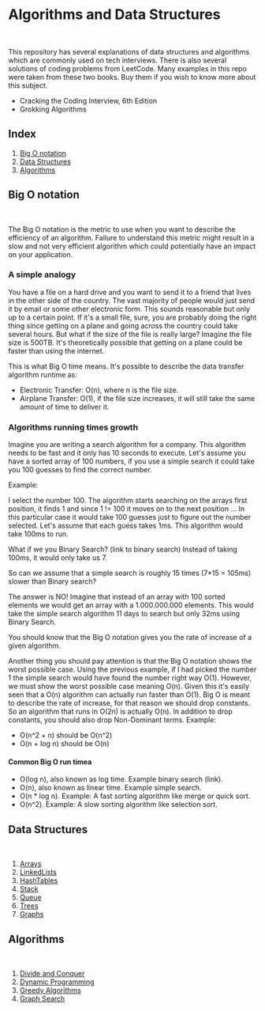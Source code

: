 # Algorithms and Data Structures
<br>

This repository has several explanations of data structures and algorithms which are commonly used on tech interviews. There is also several solutions of coding problems from LeetCode. Many examples in this repo were taken from these two books. Buy them if you wish to know more about this subject.

- Cracking the Coding Interview, 6th Edition
- Grokking Algorithms

## Index
1. [Big O notation](#big-o-notation)
2. [Data Structures](#data-structures)
3. [Algorithms](#algorithms)

## Big O notation
<br>

The Big O notation is the metric to use when you want to describe the efficiency of an algorithm. Failure to understand this metric might result in a slow and not very efficient algorithm which could potentially have an impact on your application.

### A simple analogy
You have a file on a hard drive and you want to send it to a friend that lives in the other side of the country. The vast majority of people would just send it by email or some other electronic form. This sounds reasonable but only up to a certain point. If it's a small file, sure, you are probably doing the right thing since getting on a plane and going across the country could take several hours. But what if the size of the file is really large? Imagine the file size is 500TB. It's theoretically possible that getting on a plane could be faster than using the internet.

This is what Big O time means. It's possible to describe the data transfer algorithm runtime as:
- Electronic Transfer: O(n), where n is the file size.
- Airplane Transfer: O(1), if the file size increases, it will still take the same amount of time to deliver it.

### Algorithms running times growth

Imagine you are writing a search algorithm for a company. This algorithm needs to be fast and it only has 10 seconds to execute. Let's assume you have a sorted array of 100 numbers, if you use a simple search it could take you 100 guesses to find the correct number. 

Example:

I select the number 100. The algorithm starts searching on the arrays first position, it finds 1 and since 1 != 100 it moves on to the next position ... In this particular case it would take 100 guesses just to figure out the number selected. Let's assume that each guess takes 1ms. This algorithm would take 100ms to run.

What if we you Binary Search? (link to binary search) Instead of taking 100ms, it would only take us 7.

So can we assume that a simple search is roughly 15 times (7*15 = 105ms) slower than Binary search?

The answer is NO! Imagine that instead of an array with 100 sorted elements we would get an array with a 1.000.000.000 elements. This would take the simple search algorithm 11 days to search but only 32ms using Binary Search.

You should know that the Big O notation gives you the rate of increase of a given algorithm. 

Another thing you should pay attention is that the Big O notation shows the worst possible case. Using the previous example, if I had picked the number 1 the simple search would have found the number right way O(1). However, we must show the worst possible case meaning O(n). Given this it's easily seen that a O(n) algorithm can actually run faster than O(1). Big O is meant to describe the rate of increase, for that reason we should drop constants. So an algorithm that runs in O(2n) is actually O(n). In addition to drop constants, you should also drop Non-Dominant terms. Example:

- O(n^2 + n) should be O(n^2)
- O(n + log n) should be O(n)

#### Common Big O run timea

- O(log n), also known as log time. Example binary search (link).
- O(n), also known as linear time. Example simple search.
- O(n * log n). Example: A fast sorting algorithm like merge or quick sort.
- O(n^2). Example: A slow sorting algorithm like selection sort.


## Data Structures
<br>

1. [Arrays](#arrays)
2. [LinkedLists](#linkedlists)
3. [HashTables](#hashtables)
4. [Stack](#stack)
5. [Queue](#queue)
6. [Trees](#trees)
7. [Graphs](#graphs)


## Algorithms
<br>

1. [Divide and Conquer](#divide-and-conquer)
2. [Dynamic Programming](#dynamic-programming)
3. [Greedy Algorithms](#greedy-algorithms)
4. [Graph Search](#graph-search)
